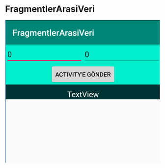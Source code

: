 # FragmentlerArasiVeri

![alt text](https://github.com/ihaydinn/FragmentlerArasiVeri/blob/master/fragmentlerarasi%20veri%20al%C4%B1%C5%9Fverisi.png)
